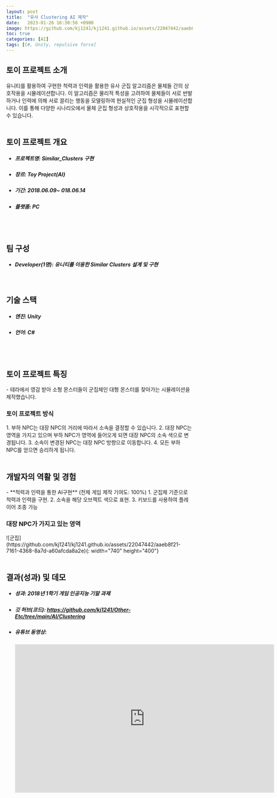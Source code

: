 ```yaml
---
layout: post
title:  "유사 Clustering AI 제작"
date:   2023-01-26 16:30:56 +0900
image: https://github.com/kj1241/kj1241.github.io/assets/22047442/aaeb8f21-7161-4368-8a7d-a60afcda8a2e
toc: true
categories: [AI]
tags: [C#, Unity, repulsive force]
---
```


<h2><green1_h2> 토이 프로젝트 소개 </green1_h2></h2>
유니티를 활용하여 구현한 척력과 인력을 활용한 유사 군집 알고리즘은 물체들 간의 상호작용을 시뮬레이션합니다.  
이 알고리즘은 물리적 특성을 고려하여 물체들이 서로 반발하거나 인력에 의해 서로 끌리는 행동을 모델링하여 현실적인 군집 형성을 시뮬레이션합니다.  이를 통해 다양한 시나리오에서 물체 군집 형성과 상호작용을 시각적으로 표현할 수 있습니다.

<br>
<br>
<h2><green1_h2> 토이 프로젝트 개요 </green1_h2></h2><ul>
<li><h5><green1_h5>프로젝트명: </green1_h5><span> Similar_Clusters 구현 </span></h5></li>
<li><h5><green1_h5>장르: </green1_h5><span> Toy Project(AI)  </span></h5></li>
<li><h5><green1_h5>기간: </green1_h5><span> 2018.06.09~ 018.06.14</span></h5></li>
<li><h5><green1_h5>플랫폼: </green1_h5><span> PC </span></h5></li></ul>


<br>
<br>
<h2><green1_h2> 팀 구성 </green1_h2></h2><ul> 
<li><h5><green1_h5>Developer(1명): </green1_h5><span> 유니티를 이용한 Similar Clusters 설계 및 구현 </span></h5></li>
</ul>

<br>
<h2><green1_h2> 기술 스택 </green1_h2></h2><ul>
<li><h5><green1_h5>엔진: </green1_h5><span> Unity </span></h5></li>
<li><h5><green1_h5>언어: </green1_h5><span> C# </span></h5></li>
</ul>

<br>
<br>
<h2 ><green1_h2> 토이 프로젝트 특징 </green1_h2></h2>
- 테라에서 영감 받아 소형 몬스터들이 군집체인 대형 몬스터를 찾아가는 시뮬레이션을 제작했습니다.

<br>
<h3 ><green1_h3> 토이 프로젝트 방식 </green1_h3></h3>
1. 부하 NPC는 대장 NPC의 거리에 따라서 소속을 결정할 수 있습니다.
2. 대장 NPC는 영역을 가지고 있으며 부하 NPC가 영역에 들어오게 되면 대장 NPC의 소속 색으로 변경됩니다.
3. 소속이 변경된 NPC는 대장 NPC 방향으로 이동합니다.  
4. 모든 부하 NPC를 얻으면 승리하게 됩니다.

<br>
<br>
<h2><green1_h2> 개발자의 역활 및 경험 </green1_h2></h2>
- **척력과 인력을 통한 AI구현** <span><red1_error>(전체 게임 제작 기여도: 100%)</red1_error></span>
    1. 군집체 기준으로 척력과 인력을 구현.
    2. 소속을 해당 오브젝트 색으로 표현.
    3. 키보드를 사용하여 플레이어 조종 가능

<br>
<h3><green1_h3> 대장 NPC가 가지고 있는 영역 </green1_h3></h3>
![군집](https://github.com/kj1241/kj1241.github.io/assets/22047442/aaeb8f21-7161-4368-8a7d-a60afcda8a2e){: width="740" height="400"}

<br>
<br>
<h2><green1_h2> 결과(성과) 및 데모 </green1_h2></h2>
<ul>
<li><h5><green1_h5>성과: </green1_h5><span> 2018년 1학기 게임 인공지능 기말 과제 </span></h5></li>
<li><h5><green1_h5>깃 허브(코드): </green1_h5><span> 
<a href="https://github.com/kj1241/Other-Etc/tree/main/AI/Clustering">https://github.com/kj1241/Other-Etc/tree/main/AI/Clustering</a></span></h5></li>
<li><h5><green1_h5>유튜브 동영상: </green1_h5></h5> 
<iframe width="700" height="400" src="https://www.youtube.com/embed/Spt5XdKhHHE" title="유사 Clustering 군집 AI 제작" frameborder="0" allow="accelerometer; autoplay; clipboard-write; encrypted-media; gyroscope; picture-in-picture; web-share" allowfullscreen></iframe>
</li>
</ul>





